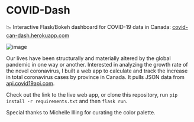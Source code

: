 # COVID-Dash
📉 Interactive Flask/Bokeh dashboard for COVID-19 data in Canada: [covid-can-dash.herokuapp.com](http://covid-can-dash.herokuapp.com/)

![image](https://user-images.githubusercontent.com/4008778/84304791-e994f780-ab0d-11ea-87f2-4080d0f1be76.PNG)

Our lives have been structurally and materially altered by the global pandemic in one way or another. Interested in analyzing the growth rate of the novel coronavirus, I built a web app to calculate and track the increase in total coronavirus cases by province in Canada. It pulls JSON data from [api.covid19api.com](https://api.covid19api.com/).

Check out the link to the live web app, or clone this repository, run `pip install -r requirements.txt` and then `flask run`.

Special thanks to Michelle Illing for curating the color palette.
